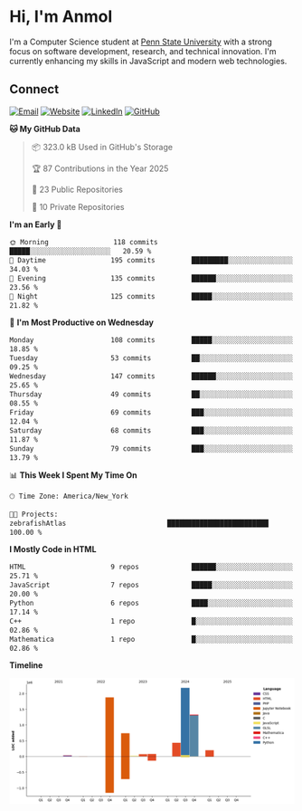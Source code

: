 # Hi, I'm Anmol

I'm a Computer Science student at [Penn State University](https://www.psu.edu) with a strong focus on software development, research, and technical innovation. I'm currently enhancing my skills in JavaScript and modern web technologies.

## Connect

[![Email](https://img.shields.io/badge/Email-a.anmolgarg@gmail.com-blue?style=for-the-badge&logo=gmail)](mailto:a.anmolgarg@gmail.com)
[![Website](https://img.shields.io/badge/Website-anmolgarg.net-0A0A0A?style=for-the-badge&logo=google-chrome)](https://www.anmolgarg.net)
[![LinkedIn](https://img.shields.io/badge/LinkedIn-anmolgarg404-blue?style=for-the-badge&logo=linkedin)](https://www.linkedin.com/in/anmolgarg404/)
[![GitHub](https://img.shields.io/badge/GitHub-anmolgxrg-181717?style=for-the-badge&logo=github)](https://github.com/anmolgxrg)

**🐱 My GitHub Data** 

> 📦 323.0 kB Used in GitHub's Storage 
 > 
> 🏆 87 Contributions in the Year 2025
 > 
> 📜 23 Public Repositories 
 > 
> 🔑 10 Private Repositories 
 > 
**I'm an Early 🐤** 

```text
🌞 Morning                118 commits         █████░░░░░░░░░░░░░░░░░░░░   20.59 % 
🌆 Daytime                195 commits         █████████░░░░░░░░░░░░░░░░   34.03 % 
🌃 Evening                135 commits         ██████░░░░░░░░░░░░░░░░░░░   23.56 % 
🌙 Night                  125 commits         █████░░░░░░░░░░░░░░░░░░░░   21.82 % 
```
📅 **I'm Most Productive on Wednesday** 

```text
Monday                   108 commits         █████░░░░░░░░░░░░░░░░░░░░   18.85 % 
Tuesday                  53 commits          ██░░░░░░░░░░░░░░░░░░░░░░░   09.25 % 
Wednesday                147 commits         ██████░░░░░░░░░░░░░░░░░░░   25.65 % 
Thursday                 49 commits          ██░░░░░░░░░░░░░░░░░░░░░░░   08.55 % 
Friday                   69 commits          ███░░░░░░░░░░░░░░░░░░░░░░   12.04 % 
Saturday                 68 commits          ███░░░░░░░░░░░░░░░░░░░░░░   11.87 % 
Sunday                   79 commits          ███░░░░░░░░░░░░░░░░░░░░░░   13.79 % 
```


📊 **This Week I Spent My Time On** 

```text
🕑︎ Time Zone: America/New_York

🐱‍💻 Projects: 
zebrafishAtlas                         █████████████████████████   100.00 % 
```

**I Mostly Code in HTML** 

```text
HTML                     9 repos             ██████░░░░░░░░░░░░░░░░░░░   25.71 % 
JavaScript               7 repos             █████░░░░░░░░░░░░░░░░░░░░   20.00 % 
Python                   6 repos             ████░░░░░░░░░░░░░░░░░░░░░   17.14 % 
C++                      1 repo              █░░░░░░░░░░░░░░░░░░░░░░░░   02.86 % 
Mathematica              1 repo              █░░░░░░░░░░░░░░░░░░░░░░░░   02.86 % 
```



**Timeline**

![Lines of Code chart](https://raw.githubusercontent.com/anmolgxrg/anmolgxrg/main/assets/bar_graph.png)
<!--END_SECTION:waka-->
